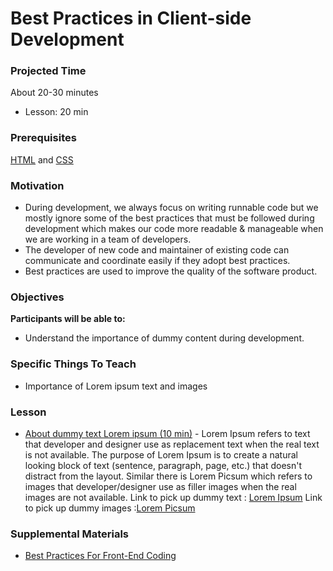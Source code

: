 # Best Practices in Client-side Development

### Projected Time
About 20-30 minutes
- Lesson: 20 min

### Prerequisites
[HTML](https://github.com/Techtonica/curriculum/blob/master/html/html.md) and [CSS](https://github.com/Techtonica/curriculum/blob/master/css/css.md)

### Motivation
- During development, we always focus on writing runnable code but we mostly ignore some of the best practices that must be followed during development which makes our code more readable & manageable when we are working in a team of developers.
- The developer of new code and maintainer of existing code can communicate and coordinate easily if they adopt best practices.
- Best practices are used to improve the quality of the software product.

### Objectives
**Participants will be able to:**
- Understand the importance of dummy content during development.

### Specific Things To Teach
- Importance of Lorem ipsum text and images

### Lesson

- [About dummy text Lorem ipsum (10 min)](https://www.blindtextgenerator.com/about-lorem-ipsum) - Lorem Ipsum refers to text that developer and designer use as replacement text when the real text is not available. The purpose of Lorem Ipsum is to create a natural looking block of text (sentence, paragraph, page, etc.) that doesn't distract from the layout. Similar there is Lorem Picsum which refers to images that developer/designer use as filler images when the real images are not available.
Link to pick up dummy text : [Lorem Ipsum](https://www.lipsum.com/)
Link to pick up dummy images :[Lorem Picsum](https://picsum.photos/)


### Supplemental Materials
- [Best Practices For Front-End Coding](https://www.belatrixsf.com/blog/best-practices-for-front-end-coding/)

